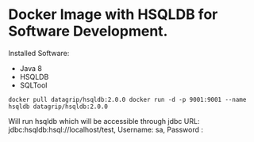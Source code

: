 # Docker Image with HSQLDB for Software Development.

Installed Software:

  * Java 8
  * HSQLDB
  * SQLTool


`
docker pull datagrip/hsqldb:2.0.0
docker run -d -p 9001:9001 --name hsqldb datagrip/hsqldb:2.0.0
`

Will run hsqldb which will be accessible through jdbc URL: jdbc:hsqldb:hsql://localhost/test, Username: sa, Password :
